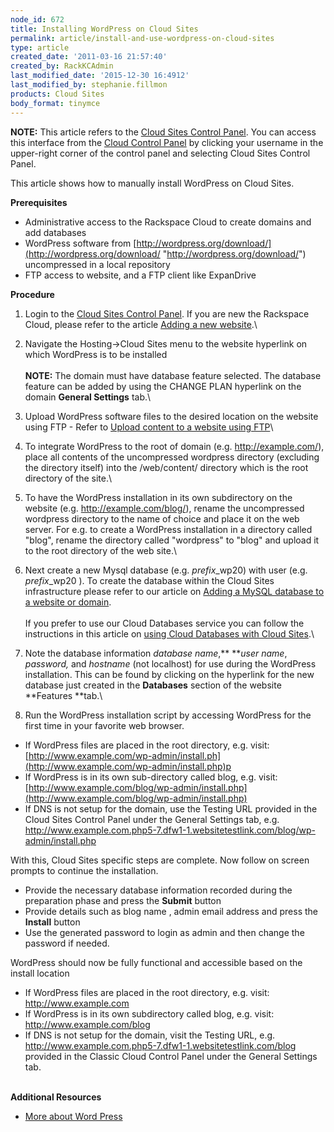 ```yaml
---
node_id: 672
title: Installing WordPress on Cloud Sites
permalink: article/install-and-use-wordpress-on-cloud-sites
type: article
created_date: '2011-03-16 21:57:40'
created_by: RackKCAdmin
last_modified_date: '2015-12-30 16:4912'
last_modified_by: stephanie.fillmon
products: Cloud Sites
body_format: tinymce
---
```


**NOTE:** This article refers to the [Cloud Sites Control
Panel](https://manage.rackspacecloud.com/). You can access this
interface from the [Cloud Control Panel](https://mycloud.rackspace.com/)
by clicking your username in the upper-right corner of the control panel
and selecting Cloud Sites Control Panel.

This article shows how to manually install WordPress on Cloud Sites. 

**Prerequisites**

-   Administrative access to the Rackspace Cloud to create domains and
    add databases
-   WordPress software from
    [http://wordpress.org/download/](http://wordpress.org/download/ "http://wordpress.org/download/")
    uncompressed in a local repository
-   FTP access to website, and a FTP client like ExpanDrive

**Procedure**

1.  Login to the [Cloud Sites Control
    Panel](https://manage.rackspacecloud.com). If you are new the
    Rackspace Cloud, please refer to the article [Adding a new
    website](http://www.rackspace.com/knowledge_center/article/getting-started-with-cloud-sites-how-to-add-a-new-website).\
      
2.  Navigate the Hosting-\>Cloud Sites menu to the website hyperlink on
    which WordPress is to be installed\
     \
     **NOTE:** The domain must have database feature selected. The
    database feature can be added by using the CHANGE PLAN hyperlink on
    the domain **General Settings** tab.\
      
3.  Upload WordPress software files to the desired location on the
    website using FTP - Refer to [Upload content to a website using
    FTP](http://www.rackspace.com/knowledge_center/article/getting-started-with-cloud-sites-uploading-your-content "/knowledge_center/index.php/Uploading_content_to_a_website_using_FTP")\
      
4.  To integrate WordPress to the root of domain (e.g.
    http://example.com/), place all contents of the uncompressed
    wordpress directory (excluding the directory itself) into the
    /web/content/ directory which is the root directory of the site.\
      
5.  To have the WordPress installation in its own subdirectory on the
    website (e.g. http://example.com/blog/), rename the uncompressed
    wordpress directory to the name of choice and place it on the web
    server. For e.g. to create a WordPress installation in a directory
    called "blog", rename the directory called "wordpress" to "blog" and
    upload it to the root directory of the web site.\
      
6.  Next create a new Mysql database (e.g. *prefix*\_wp20) with user
    (e.g. *prefix*\_wp20 ).  To create the database within the Cloud
    Sites infrastructure please refer to our article on [Adding a MySQL
    database to a website or
    domain](http://www.rackspace.com/knowledge_center/article/rackspace-cloud-sites-essentials-mysql-databases "/knowledge_center/index.php/Adding_a_MySQL_database_to_a_website_or_domain").
     \
     \
     If you prefer to use our Cloud Databases service you can follow the
    instructions in this article on [using Cloud Databases with Cloud
    Sites](http://www.rackspace.com/knowledge_center/article/using-cloud-databases-with-your-cloud-site).\
      
7.  Note the database information *database name*,** ***user name*,
    *password,*  and *hostname* (not localhost) for use during the
    WordPress installation. This can be found by clicking on the
    hyperlink for the new database just created in the
    **Databases** section of the website **Features **tab.\
      
8.  Run the WordPress installation script by accessing WordPress for the
    first time in your favorite web browser.

-   If WordPress files are placed in the root directory, e.g. visit:
    [http://www.example.com/wp-admin/install.ph](http://www.example.com/wp-admin/install.php)p
-   If WordPress is in its own sub-directory called blog, e.g. visit:
    [http://www.example.com/blog/wp-admin/install.php](http://www.example.com/blog/wp-admin/install.php)
-   If DNS is not setup for the domain, use the Testing URL provided in
    the Cloud Sites Control Panel under the General Settings
    tab, e.g. http://www.example.com.php5-7.dfw1-1.websitetestlink.com/blog/wp-admin/install.php

With this, Cloud Sites specific steps are complete. Now follow on screen
prompts to continue the installation.

-   Provide the necessary database information recorded during the
    preparation phase and press the **Submit** button
-   Provide details such as blog name , admin email address and press
    the **Install** button
-   Use the generated password to login as admin and then change the
    password if needed.

WordPress should now be fully functional and accessible based on the
install location

-   If WordPress files are placed in the root directory, e.g. visit:
    http://www.example.com
-   If WordPress is in its own subdirectory called blog, e.g. visit:
    http://www.example.com/blog
-   If DNS is not setup for the domain, visit the Testing URL, e.g.
    http://www.example.com.php5-7.dfw1-1.websitetestlink.com/blog
    provided in the Classic Cloud Control Panel under the General
    Settings tab.

\
 **Additional Resources**

-   [More about Word
    Press](http://wordpress.org/download/ "http://wordpress.org/download/")


